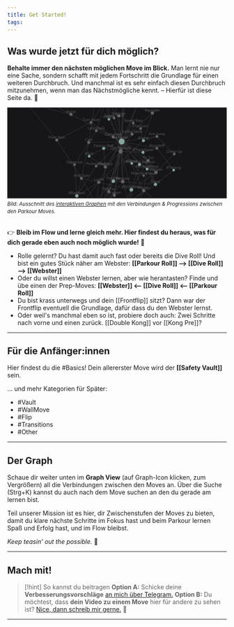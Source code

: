```yaml
---
title: Get Started!
tags:
---
```


## Was wurde jetzt für dich möglich?

**Behalte immer den nächsten möglichen Move im Blick.** Man lernt nie nur eine Sache, sondern schafft mit jedem Fortschritt die Grundlage für einen weiteren Durchbruch. Und manchmal ist es sehr einfach diesen Durchbruch mitzunehmen, wenn man das Nächstmögliche kennt. – Hierfür ist diese Seite da. 🙌

![Netzwerk-Graph der Parkour Moves und Progressions](https://github.com/coach-kg/pk-progressions/blob/v4/quartz/static/pk-progressions-graph-ausschnitt-24-03-01.png?raw=true)<small><i>Bild: Ausschnitt des <a href="#der-graph">interaktiven Graphen</a> mit den Verbindungen &amp; Progressions zwischen den Parkour Moves.</i></small><br><br>


👉 **Bleib im Flow und lerne gleich mehr. Hier findest du heraus, was für dich gerade eben auch noch möglich wurde!** 🏃

* Rolle gelernt? Du hast damit auch fast oder bereits die Dive Roll! Und bist ein gutes Stück näher am Webster: **[[Parkour Roll]] --> [[Dive Roll]] --> [[Webster]]**
* Oder du willst einen Webster lernen, aber wie herantasten? Finde und übe einen der Prep-Moves: **[[Webster]] <-- [[Dive Roll]] <-- [[Parkour Roll]]**
* Du bist krass unterwegs und dein [[Frontflip]] sitzt? Dann war der Frontflip eventuell die Grundlage, dafür dass du den Webster lernst. 
* Oder weil's manchmal eben so ist, probiere doch auch: Zwei Schritte nach vorne und einen zurück. [[Double Kong]] vor [[Kong Pre]]?


--- 

## Für die Anfänger:innen 

Hier findest du die #Basics! Dein allererster Move wird der **[[Safety Vault]]** sein.

… und mehr Kategorien für Später:
* #Vault 
* #WallMove 
* #Flip 
* #Transitions 
* #Other 

---

## Der Graph

Schaue dir weiter unten im **Graph View** (auf Graph-Icon klicken, zum Vergrößern) all die Verbindungen zwischen den Moves an. Über die Suche (Strg+K) kannst du auch nach dem Move suchen an den du gerade am lernen bist. 

Teil unserer Mission ist es hier, dir Zwischenstufen der Moves zu bieten, damit du klare nächste Schritte im Fokus hast und beim Parkour lernen Spaß und Erfolg hast, und im Flow bleibst. 

*Keep teasin' out the possible.* 🚀

---

## Mach mit!

> [!hint] So kannst du beitragen 
> **Option A:** Schicke deine **Verbesserungsvorschläge** [an mich über Telegram.](https://t.me/bamboozled_bumblebee) 
> **Option B:** Du möchtest, dass **dein Video zu einem Move** hier für andere zu sehen ist? [Nice, dann schreib mir gerne.](https://t.me/bamboozled_bumblebee) 💪
> 



---
